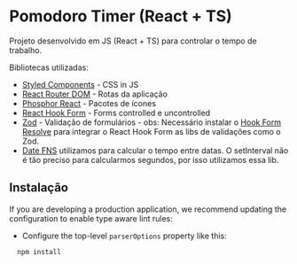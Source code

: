 # Pomodoro Timer (React + TS)

Projeto desenvolvido em JS (React + TS) para controlar o tempo de trabalho.

Bibliotecas utilizadas:

- [Styled Components](https://styled-components.com/docs) - CSS in JS
- [React Router DOM](https://reactrouter.com/en/main) - Rotas da aplicação
- [Phosphor React](https://phosphoricons.com/) - Pacotes de ícones
- [React Hook Form](https://react-hook-form.com/) - Forms controlled e uncontrolled
- [Zod](https://github.com/colinhacks/zod) - Validação de formulários - obs: Necessário instalar o [Hook Form Resolve](https://www.npmjs.com/package/@hookform/resolvers) para integrar o React Hook Form as libs de validações como o Zod.
- [Date FNS](https://date-fns.org/) utilizamos para calcular o tempo entre datas. O setInterval não é tão preciso para calcularmos segundos, por isso utilizamos essa lib.  


## Instalação

If you are developing a production application, we recommend updating the configuration to enable type aware lint rules:

- Configure the top-level `parserOptions` property like this:

```js 
  npm install
```